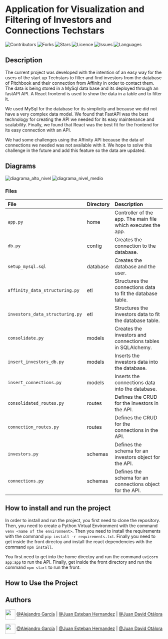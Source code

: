 # Application for Visualization and Filtering of Investors and Connections Techstars

![Contributors](https://img.shields.io/github/contributors/capstone-project-sparck/capstone_project?style=plastic)
![Forks](https://img.shields.io/github/forks/capstone-project-sparck/capstone_project)
![Stars](https://img.shields.io/github/stars/capstone-project-sparck/capstone_project)
![Licence](https://img.shields.io/github/license/capstone-project-sparck/capstone_project)
![Issues](https://img.shields.io/github/issues/capstone-project-sparck/capstone_project)
![Languages](https://img.shields.io/github/languages/count/capstone-project-sparck/capstone_project)

## Description

The current project was developed with the intention of an easy way for the users of the start up Techstars to filter and find 
investors from the database of Pitchbook and their connection from Affinity in order to contact them. The data is being stored in a MySql data base and its deployed through an fastAPI API. A React frontend is used to show the data in a table and to filter it. 

We used MySql for the database for its simplicity and because we did not have a very complex data model. We found that FastAPI was the best technology for creating the API we needed for its easy maintenance and scalability. Finally, we found that React was the best fit for the frontend for its easy connection with an API. 

We had some challenges using the Affinity API because the data of connections we needed was not available with it. We hope to solve this challenge in the future and add this feature so the data are updated. 

## Diagrams

![diagrama_alto_nivel](https://user-images.githubusercontent.com/22607461/218613094-3271e7c6-4f2c-4a68-b13c-b16547a0f6f3.jpeg)
![diagrama_nivel_medio](https://user-images.githubusercontent.com/22607461/218613173-c0cca9f0-cb12-4a54-a940-793b8d3e9bf1.jpeg)

### Files

| File  | Directory  | Description |
| :------ |:--------------| :---------------------|
| `app.py` | home | Controller of the app. The main file which executes the app. |
| `db.py`  | config  | Creates the connection to the database. |
| `setup_mysql.sql` | database   | Creates the database and the user. |
| `affinity_data_structuring.py` | etl | Structures the connections data to fit the database table. |
| `investors_data_structuring.py` | etl | Structures the investors data to fit the database table. |
| `consolidate.py` | models | Creates the investors and connections tables in SQLAlchemy. |
| `insert_investors_db.py` | models | Inserts the investors data into the database. |
| `insert_connections.py` | models | Inserts the connections data into the database. |
| `consolidated_routes.py` | routes  | Defines the CRUD for the investors in the API. |
| `connection_routes.py` | routes |  Defines the CRUD for the connections in the API. |
| `investors.py` | schemas  | Defines the schema for an investors object for the API. |
| `connections.py` | schemas | Defines the schema for an connections object for the API. |

## How to install and run the project

In order to install and run the project, you first need to clone the repository. Then, you need to create a Python Virtual Environment with the command `venv <name of the environment>`. Then you need to install the requirements with the command `pip install -r requirements.txt`. Finally you need to get inside the front directoy and install the react dependencies with the command `npm install`.

You first need to get into the home directoy and run the command `uvicorn app:app` to run the API. Finally, get inside the front directory and run the command `npm start` to run the front. 

## How to Use the Project

## Authors

<a href = 'https://www.github.com/Crisgrva'> <img width = '32px' align= 'center' src="https://raw.githubusercontent.com/rahulbanerjee26/githubAboutMeGenerator/main/icons/github.svg"/></a> [@Alejandro García](https://github.com/Caballero018) | [@Juan Esteban Hernandez](https://github.com/otalorajuand) | [@Juan David Otálora](https://github.com/otalorajuand)

<a href = 'https://www.twitter.com/crisgrvc'> <img width = '32px' align= 'center' src="https://raw.githubusercontent.com/rahulbanerjee26/githubAboutMeGenerator/main/icons/twitter.svg"/></a> [@Alejandro García](https://twitter.com/Alejand51178128) | [@Juan Esteban Hernandez](https://twitter.com/juandotalora) | [@Juan David Otálora](https://twitter.com/juandotalora)